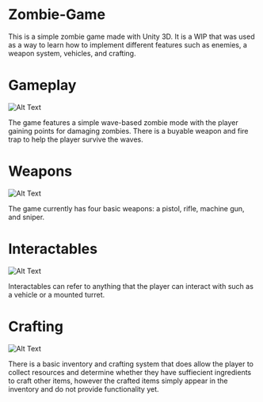 # Zombie-Game
This is a simple zombie game made with Unity 3D. It is a WIP that was used as a way to learn how to implement different features such as enemies, a weapon system, vehicles, and crafting. 


# Gameplay
![Alt Text](Gameplay.gif)

The game features a simple wave-based zombie mode with the player gaining points for damaging zombies. There is a buyable weapon and fire trap to help the player survive the waves. 


# Weapons
![Alt Text](Weapons.gif)

The game currently has four basic weapons: a pistol, rifle, machine gun, and sniper.


# Interactables
![Alt Text](Interactables.gif)

Interactables can refer to anything that the player can interact with such as a vehicle or a mounted turret. 


# Crafting
![Alt Text](Crafting.gif)

There is a basic inventory and crafting system that does allow the player to collect resources and determine whether they have suffiecient ingredients to craft other items, however the crafted items simply appear in the inventory and do not provide functionality yet. 
